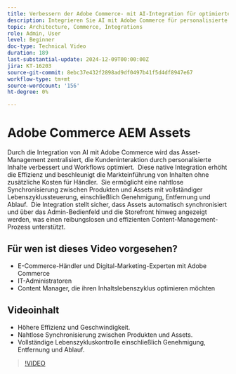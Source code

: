 ```yaml
---
title: Verbessern der Adobe Commerce- mit AI-Integration für optimiertes Asset-Management
description: Integrieren Sie AI mit Adobe Commerce für personalisierte Inhalte, optimierte Workflows und die vollständige Steuerung des Asset-Lebenszyklus.
topic: Architecture, Commerce, Integrations
role: Admin, User
level: Beginner
doc-type: Technical Video
duration: 189
last-substantial-update: 2024-12-09T00:00:00Z
jira: KT-16203
source-git-commit: 8ebc37e432f2898ad9df0497b41f5d4df8947e67
workflow-type: tm+mt
source-wordcount: '156'
ht-degree: 0%

---
```



# Adobe Commerce AEM Assets

Durch die Integration von AI mit Adobe Commerce wird das Asset-Management zentralisiert, die Kundeninteraktion durch personalisierte Inhalte verbessert und Workflows optimiert. &#x200B; Diese native Integration erhöht die Effizienz und beschleunigt die Markteinführung von Inhalten ohne zusätzliche Kosten für Händler. &#x200B; Sie ermöglicht eine nahtlose Synchronisierung zwischen Produkten und Assets mit vollständiger Lebenszyklussteuerung, einschließlich Genehmigung, Entfernung und Ablauf. &#x200B; Die Integration stellt sicher, dass Assets automatisch synchronisiert und über das Admin-Bedienfeld und die Storefront hinweg angezeigt werden, was einen reibungslosen und effizienten Content-Management-Prozess unterstützt. &#x200B;

## Für wen ist dieses Video vorgesehen?

- E-Commerce-Händler und Digital-Marketing-Experten mit Adobe Commerce
- IT-Administratoren
- Content Manager, die ihren Inhaltslebenszyklus optimieren möchten

## Videoinhalt

- Höhere Effizienz und Geschwindigkeit. &#x200B;
- Nahtlose Synchronisierung zwischen Produkten und Assets. &#x200B;
- Vollständige Lebenszykluskontrolle einschließlich Genehmigung, Entfernung und Ablauf. &#x200B;

>[!VIDEO](https://video.tv.adobe.com/v/3434076?learn=on)